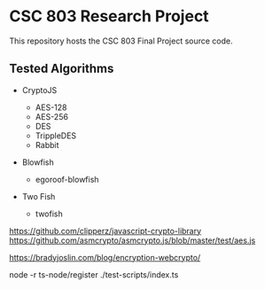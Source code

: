 # CSC 803 Research Project
This repository hosts the CSC 803 Final Project source code.

## Tested Algorithms

* CryptoJS
  * AES-128
  * AES-256
  * DES
  * TrippleDES
  * Rabbit

* Blowfish
  * egoroof-blowfish

* Two Fish
  * twofish


https://github.com/clipperz/javascript-crypto-library
https://github.com/asmcrypto/asmcrypto.js/blob/master/test/aes.js

https://bradyjoslin.com/blog/encryption-webcrypto/


node -r ts-node/register ./test-scripts/index.ts
